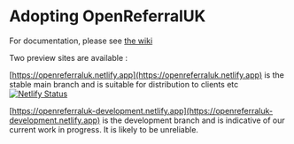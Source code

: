 # Adopting OpenReferralUK

For documentation, please see [the wiki](https://github.com/tpximpact/mhclg-oruk/wiki)

Two preview sites are available : 

[https://openreferraluk.netlify.app](https://openreferraluk.netlify.app) is the stable main branch and is suitable for distribution to clients etc [![Netlify Status](https://api.netlify.com/api/v1/badges/e1b1ed31-6b28-4473-835a-f99717561741/deploy-status)](https://app.netlify.com/sites/openreferraluk/deploys)

[https://openreferraluk-development.netlify.app](https://openreferraluk-development.netlify.app) is the development branch and is indicative of our current work in progress. It is likely to be unreliable.